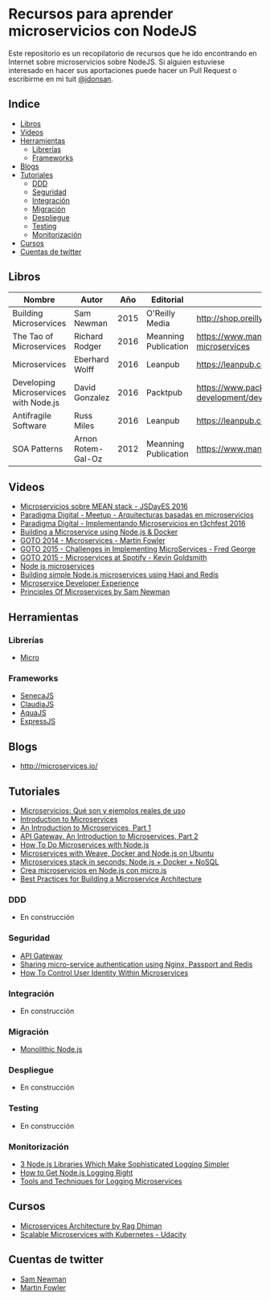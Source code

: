 # Recursos para aprender microservicios con NodeJS

Este repositorio es un recopilatorio de recursos que he ido encontrando en Internet sobre microservicios sobre NodeJS. Si alguien estuviese interesado en hacer sus aportaciones puede hacer un Pull Request o escribirme en mi tuit [@jdonsan](https://twitter.com/jdonsan).

## Indice 

* [Libros](#libros)
* [Videos](#videos)
* [Herramientas](#herramientas)
  * [Librerías](#librerías)
  * [Frameworks](#frameworks)
* [Blogs](#blogs)
* [Tutoriales](#tutoriales)
  * [DDD](#ddd) 
  * [Seguridad](#seguridad)
  * [Integración](#integración)
  * [Migración](#migración)
  * [Despliegue](#despliegue)
  * [Testing](#testing)
  * [Monitorización](#monitorización)
* [Cursos](#cursos)
* [Cuentas de twitter](#cuentas-de-twitter)

## Libros

| Nombre                   | Autor           | Año  | Editorial            | Link                                                   |
| ------------------------ | --------------- | ---- | -------------------- | ------------------------------------------------------ |
| Building Microservices   | Sam Newman      | 2015 | O'Reilly Media       | http://shop.oreilly.com/product/0636920033158.do       |
| The Tao of Microservices | Richard Rodger  | 2016 | Meanning Publication | https://www.manning.com/books/the-tao-of-microservices |
| Microservices            | Eberhard Wolff  | 2016 | Leanpub              | https://leanpub.com/microservices-book                 |
| Developing Microservices with Node.js | David Gonzalez | 2016 | Packtpub | https://www.packtpub.com/web-development/developing-microservices-nodejs |
| Antifragile Software     | Russ Miles      | 2016 | Leanpub              | https://leanpub.com/antifragilesoftware                |
| SOA Patterns             | Arnon Rotem-Gal-Oz | 2012 | Meanning Publication | https://www.manning.com/books/soa-patterns          |

## Videos

* [Microservicios sobre MEAN stack - JSDayES 2016](https://www.youtube.com/watch?v=7vwjAqajAGA)
* [Paradigma Digital - Meetup - Arquitecturas basadas en microservicios](https://www.youtube.com/watch?v=2SnWpn1pCOs)
* [Paradigma Digital - Implementando Microservicios en t3chfest 2016](https://www.youtube.com/watch?v=Gr1r1I5_lCs)
* [Building a Microservice using Node.js & Docker](https://www.youtube.com/watch?v=PJ95WY2DqXo)
* [GOTO 2014 - Microservices - Martin Fowler](https://www.youtube.com/watch?v=wgdBVIX9ifA)
* [GOTO 2015 - Challenges in Implementing MicroServices - Fred George](https://www.youtube.com/watch?v=yPf5MfOZPY0)
* [GOTO 2015 - Microservices at Spotify - Kevin Goldsmith](https://www.youtube.com/watch?v=7LGPeBgNFuU)
* [Node js microservices](https://www.youtube.com/watch?v=vjlyfH4bop0&list=PLQ5x0FLYmQONgsWZ_c4CViq48bm_jB48R)
* [Building simple Node.js microservices using Hapi and Redis](https://www.youtube.com/watch?v=kQQGFvnMdbw)
* [Microservice Developer Experience](https://www.youtube.com/watch?v=jm75pxsb80c)
* [Principles Of Microservices by Sam Newman](https://www.youtube.com/watch?v=PFQnNFe27kU)

## Herramientas
### Librerías

* [Micro](https://github.com/zeit/micro)

### Frameworks

* [SenecaJS](http://senecajs.org/)
* [ClaudiaJS](https://claudiajs.com/)
* [AquaJS](http://www.aquajsio.com/)
* [ExpressJS](http://expressjs.com/)

## Blogs

* http://microservices.io/

## Tutoriales

* [Microservicios: Qué son y ejemplos reales de uso](https://openwebinars.net/microservicios-que-son/)
* [Introduction to Microservices](https://www.nginx.com/blog/introduction-to-microservices/?utm_source=building-microservices-using-an-api-gateway&utm_medium=blog)
* [An Introduction to Microservices, Part 1](https://auth0.com/blog/an-introduction-to-microservices-part-1/)
* [API Gateway. An Introduction to Microservices, Part 2](https://auth0.com/blog/an-introduction-to-microservices-part-2-API-gateway/)
* [How To Do Microservices with Node.js](http://thenewstack.io/microservices-node-js/)
* [Microservices with Weave, Docker and Node.js on Ubuntu](https://www.weave.works/guides/microservices-with-weave-docker-and-node-js-on-ubuntu/)
* [Microservices stack in seconds: Node.js + Docker + NoSQL](https://www.joyent.com/blog/how-to-dockerize-a-complete-application)
* [Crea microservicios en Node.js con micro.js](https://platzi.com/blog/microservicios-en-node-con-micro/?utm_source=Twitter&utm_medium=Timeline&utm_campaign=20160816_PlatziBlog_ColoMicroservicesNodeMicroJS&utm_content=CTA_Blogpost)
* [Best Practices for Building a Microservice Architecture](http://www.vinaysahni.com/best-practices-for-building-a-microservice-architecture?utm_content=bufferc1f23&utm_medium=social&utm_source=twitter.com&utm_campaign=buffer)

### DDD

* En construcción

### Seguridad

* [API Gateway](http://microservices.io/patterns/apigateway.html)
* [Sharing micro-service authentication using Nginx, Passport and Redis](https://dejanglozic.com/2014/10/07/sharing-micro-service-authentication-using-nginx-passport-and-redis/)
* [How To Control User Identity Within Microservices](http://nordicapis.com/how-to-control-user-identity-within-microservices/)

### Integración

* En construcción

### Migración

* [Monolithic Node.js](http://www.richardrodger.com/monolithic-nodejs#.V7YBcZgqrIU)

### Despliegue

* En construcción

### Testing

* En construcción

### Monitorización

* [3 Node.js Libraries Which Make Sophisticated Logging Simpler](https://www.loggly.com/blog/three-node-js-libraries-which-make-sophisticated-logging-simplers/)
* [How to Get Node.js Logging Right](https://blog.risingstack.com/node-js-logging-tutorial/)
* [Tools and Techniques for Logging Microservices](https://www.loggly.com/blog/tools-and-techniques-for-logging-microservices/)

## Cursos

* [Microservices Architecture by Rag Dhiman](https://www.pluralsight.com/courses/microservices-architecture)
* [Scalable Microservices with Kubernetes - Udacity](https://www.udacity.com/course/scalable-microservices-with-kubernetes--ud615)

## Cuentas de twitter

* [Sam Newman](https://twitter.com/samnewman)
* [Martin Fowler](https://twitter.com/martinfowler)
